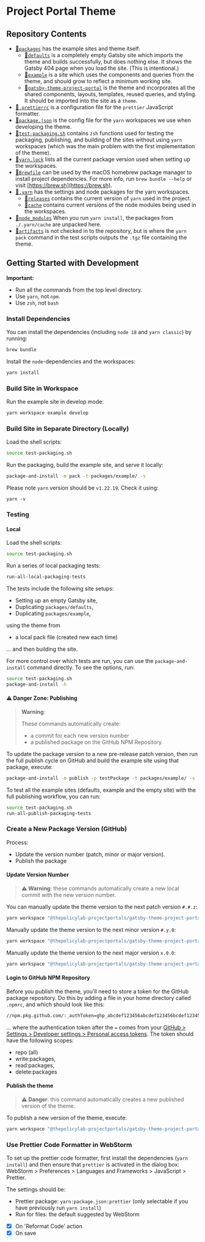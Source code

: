 # Project Portal Theme

## Repository Contents

- [📁`packages`](./packages) has the example sites and theme itself:
  - [📁`defaults`](./packages/defaults) is a completely empty Gatsby site which imports the theme and builds successfully, but does nothing else. It shows the Gatsby 404 page when you load the site. (This is intentional.)
  - [📁`example`](./packages/example) is a site which uses the components and queries from the theme, and should grow to reflect a minimum working site.
  - [📁`gatsby-theme-project-portal`](./packages/gatsby-theme-project-portal) is the theme and incorporates all the shared components, layouts, templates, reused queries, and styling. It should be imported into the site as a `theme`.
- [📄`.prettierrc`](.prettierrc) is a configuration file for the `prettier` JavaScript formatter.
- [📄`package.json`](package.json) is the config file for the `yarn` workspaces we use when developing the theme.
- [📄`test-packaging.sh`](test-packaging.sh) contains `zsh` functions used for testing the packaging, publishing, and building of the sites without using `yarn` workspaces (which was the main problem with the first implementation of the theme).
- [📄`yarn.lock`](yarn.lock) lists all the current package version used when setting up the workspaces.
- [📄`Brewfile`](Brewfile) can be used by the macOS homebrew package manager to install project dependencies. For more info, run `brew bundle --help` or visit [https://brew.sh](https://brew.sh).
- [📁`.yarn`](./.yarn) has the settings and node packages for the yarn workspaces.
  - [📁`releases`](./.yarn/releases) contains the current version of `yarn` used in the project.
  - [📁`cache`](./.yarn/cache) contains current versions of the node modules being used in the workspaces.
- [📁`node_modules`](./node_modules) When you run `yarn install`, the packages from `./.yarn/cache` are unpacked here.
- [📁`artifacts`](./artifacts) is not checked in to the repository, but is where the `yarn pack` command in the test scripts outputs the `.tgz` file containing the theme.

## Getting Started with Development

**Important:**
- Run all the commands from the top level directory.
- Use `yarn`, not `npm`.
- Use `zsh`, not `bash`

### Install Dependencies

You can install the dependencies (including `node 18` and `yarn classic`) by running:
```zsh
brew bundle
```

Install the `node`-dependencies and the workspaces:
```zsh
yarn install
```

### Build Site in Workspace

Run the example site in develop mode:
```zsh
yarn workspace example develop
```

### Build Site in Separate Directory (Locally)

Load the shell scripts:
```zsh
source test-packaging.sh
```

Run the packaging, build the example site, and serve it locally:
```zsh
package-and-install -m pack -t packages/example/ -s
```

Please note `yarn` version should be `v1.22.19`. Check it using: 

```
yarn -v
```

### Testing

#### Local

Load the shell scripts:
```zsh
source test-packaging.sh
```

Run a series of local packaging tests:
```zsh
run-all-local-packaging-tests
```
The tests include the following site setups: 
- Setting up an empty Gatsby site,
- Duplicating `packages/defaults`,
- Duplicating `packages/example`,

using the theme from 
- a local pack file (created new each time)

... and then building the site.

For more control over which tests are run, you can use the `package-and-install` command directly. To see the options, run:
```zsh
source test-packaging.sh
package-and-install -h
```

#### ⚠️ Danger Zone: Publishing

> **Warning**:
>
> These commands automatically create:
> - a commit for each new version number
> - a published package on the GitHub NPM Repository.

To update the package version to a new pre-release patch version, then run the full publish cycle on GitHub and build the example site using that package, execute: 
```zsh
package-and-install -m publish -p testPackage -t packages/example/ -s
```

To test all the example sites (defaults, example and the empty site) with the full publishing workflow, you can run:
```zsh
source test-packaging.sh
run-all-publish-packaging-tests
```

### Create a New Package Version (GitHub)

Process:
- Update the version number (patch, minor or major version).
- Publish the package

#### Update Version Number

> **⚠️ Warning**: these commands automatically create a new local commit with the new version number.

You can manually update the theme version to the next patch version `#.#.z`:
```zsh
yarn workspace "@thepolicylab-projectportals/gatsby-theme-project-portal" version --patch
```

Manually update the theme version to the next minor version `#.y.0`:
```zsh
yarn workspace "@thepolicylab-projectportals/gatsby-theme-project-portal" version --minor
```

Manually update the theme version to the next major version `x.0.0`:
```zsh
yarn workspace "@thepolicylab-projectportals/gatsby-theme-project-portal" version --major
```

#### Login to GitHub NPM Repository

Before you publish the theme, you'll need to store a token for the GitHub package repository.
Do this by adding a file in your home directory called `.npmrc`, and which should look like this:
```zsh
//npm.pkg.github.com/:_authToken=ghp_abcdef123456abcdef123456bcdef123456a
``` 
... where the authentication token after the `=` comes from your [GitHub > Settings > Developer settings > Personal access tokens](https://github.com/settings/tokens). The token should have the following scopes:
- repo (all)
- write:packages, 
- read:packages, 
- delete:packages

#### Publish the theme

> **⚠️ Danger**: this command automatically creates a new published version of the theme.

To publish a new version of the theme, execute:
```zsh
yarn workspace "@thepolicylab-projectportals/gatsby-theme-project-portal" publish
```

### Use Prettier Code Formatter in WebStorm

To set up the prettier code formatter, first install the dependencies (`yarn install`) and then ensure that `prettier` is activated in the dialog box: WebStorm > Preferences > Languages and Frameworks > JavaScript > Prettier. 

The settings should be:
- Prettier package: `yarn:package.json:prettier` (only selectable if you have previously run `yarn install`)
- Run for files: the default suggested by WebStorm
- [x] On 'Reformat Code' action
- [x] On save
